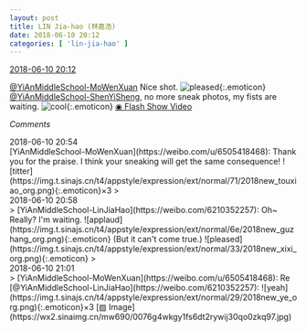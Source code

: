 ```yaml
---
layout: post
title: LIN Jia-hao (林嘉浩)
date: 2018-06-10 20:12
categories: [ 'lin-jia-hao' ]
---
```


<div class="weibo-info">
  <a href="https://weibo.com/6210352257/GkKA1qMMl">2018-06-10 20:12</a>
</div>

[@YiAnMiddleSchool-MoWenXuan](https://weibo.com/u/6505418468) Nice shot. ![pleased](https://img.t.sinajs.cn/t4/appstyle/expression/ext/normal/33/2018new_xixi_org.png){:.emoticon} [@YiAnMiddleSchool-ShenYiSheng](https://weibo.com/u/6507103706), no more sneak photos, my fists are waiting. ![cool](https://img.t.sinajs.cn/t4/appstyle/expression/ext/normal/c4/2018new_ku_org.png){:.emoticon} [◉ Flash Show Video](https://weibo.com/tv/v/GkKA1qMMl)

<!-- more -->

*Comments*

<div class="weibo-info">2018-06-10 20:54</div>
[YiAnMiddleSchool-MoWenXuan](https://weibo.com/u/6505418468): Thank you for the praise. I think your sneaking will get the same consequence! ![titter](https://img.t.sinajs.cn/t4/appstyle/expression/ext/normal/71/2018new_touxiao_org.png){:.emoticon}×3
> <div class="weibo-info">2018-06-10 20:58</div>
> [YiAnMiddleSchool-LinJiaHao](https://weibo.com/6210352257): Oh~ Really? I'm waiting. ![applaud](https://img.t.sinajs.cn/t4/appstyle/expression/ext/normal/6e/2018new_guzhang_org.png){:.emoticon} (But it can't come true.) ![pleased](https://img.t.sinajs.cn/t4/appstyle/expression/ext/normal/33/2018new_xixi_org.png){:.emoticon}
> <div class="weibo-info">2018-06-10 21:01</div>
> [YiAnMiddleSchool-MoWenXuan](https://weibo.com/u/6505418468): Re [@YiAnMiddleSchool-LinJiaHao](https://weibo.com/6210352257): ![yeah](https://img.t.sinajs.cn/t4/appstyle/expression/ext/normal/29/2018new_ye_org.png){:.emoticon}×3 [▨ Image](https://wx2.sinaimg.cn/mw690/0076g4wkgy1fs6dt2rywij30qo0zkq97.jpg)
